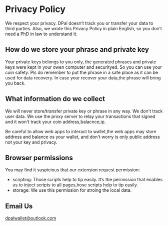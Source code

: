 # Privacy Policy

We respect your privacy. DPal doesn’t track you or transfer your data to third parties. Also, we wrote this Privacy Policy in plain English, so you don’t need a PhD in law to understand it.

## How do we store your phrase and private key

Your private keys belongs to you only, the generated phrases and private keys were kept in your owen computer and securityed. So you can use your coin safety. Pls do remember to put the phrase in a safe place as it can be used for data recovery. In case your recover your data,the phrase will bring you back.

## What information do we collect

We will never store/transfer private key or phrase in any way. We don't track user data. We use the proxy server to relay your transactions that signed and it won't track your coin address,balacnce,ip.

Be careful to allow web apps to interact to wallet,the web apps may store address and balance os your wallet, and don't worry is only public address not your key and privacy.

## Browser permissions

You may find it suspicious that our extension request permission:

- scripting: Those scripts help to tip easily. It’s the permission that enables us to inject scripts to all pages,hose scripts help to tip easily.
- storage: We use this permission for stroing the local data.

## Email Us

dpalwallet@outlook.com
